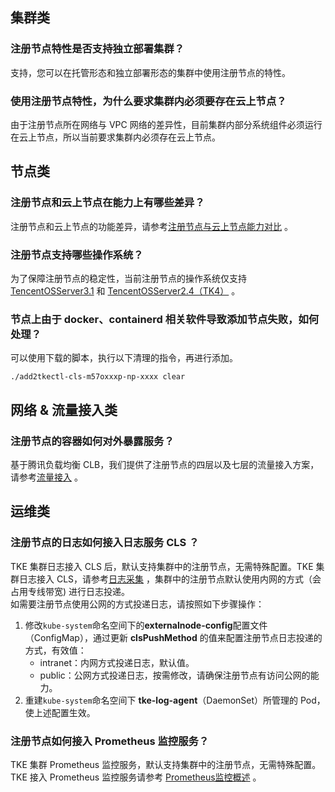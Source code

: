 
## 集群类
### 注册节点特性是否支持独立部署集群？
支持，您可以在托管形态和独立部署形态的集群中使用注册节点的特性。

### 使用注册节点特性，为什么要求集群内必须要存在云上节点？
由于注册节点所在网络与 VPC 网络的差异性，目前集群内部分系统组件必须运行在云上节点，所以当前要求集群内必须存在云上节点。

## 节点类
### 注册节点和云上节点在能力上有哪些差异？
注册节点和云上节点的功能差异，请参考[注册节点与云上节点能力对比](https://cloud.tencent.com/document/product/457/36771) 。

### 注册节点支持哪些操作系统？
为了保障注册节点的稳定性，当前注册节点的操作系统仅支持 [TencentOSServer3.1](https://cloud.tencent.com/document/product/213/38027) 和 [TencentOSServer2.4（TK4）](https://cloud.tencent.com/document/product/213/38027) 。

### 节点上由于 docker、containerd 相关软件导致添加节点失败，如何处理？
可以使用下载的脚本，执行以下清理的指令，再进行添加。
```
./add2tkectl-cls-m57oxxxp-np-xxxx clear
```

## 网络 & 流量接入类

### 注册节点的容器如何对外暴露服务？
基于腾讯负载均衡 CLB，我们提供了注册节点的四层以及七层的流量接入方案，请参考[流量接入](https://cloud.tencent.com/document/product/457/36771) 。

## 运维类

### 注册节点的日志如何接入日志服务 CLS ？
TKE 集群日志接入 CLS 后，默认支持集群中的注册节点，无需特殊配置。TKE 集群日志接入 CLS，请参考[日志采集](https://cloud.tencent.com/document/product/457/36771) ，集群中的注册节点默认使用内网的方式（会占用专线带宽) 进行日志投递。
<br>如需要注册节点使用公网的方式投递日志，请按照如下步骤操作：
1. 修改`kube-system`命名空间下的**externalnode-config**配置文件（ConfigMap），通过更新 **clsPushMethod** 的值来配置注册节点日志投递的方式，有效值：
   - intranet：内网方式投递日志，默认值。
   - public：公网方式投递日志，按需修改，请确保注册节点有访问公网的能力。
2. 重建`kube-system`命名空间下 **tke-log-agent**（DaemonSet）所管理的 Pod，使上述配置生效。

### 注册节点如何接入 Prometheus 监控服务？
TKE 集群 Prometheus 监控服务，默认支持集群中的注册节点，无需特殊配置。TKE 接入 Prometheus 监控服务请参考 [Prometheus监控概述](https://cloud.tencent.com/document/product/457/71896) 。
